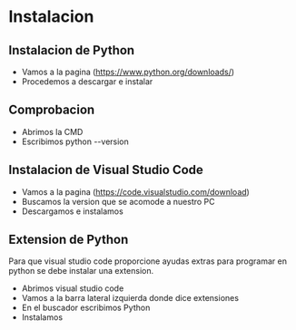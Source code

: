 # Instalacion 

## Instalacion de Python

* Vamos a la pagina  (https://www.python.org/downloads/)
* Procedemos a descargar e instalar

## Comprobacion 

* Abrimos la CMD
* Escribimos python --version

## Instalacion de Visual Studio Code

* Vamos a la pagina (https://code.visualstudio.com/download)
* Buscamos la version que se acomode a nuestro PC
* Descargamos e instalamos

## Extension de Python

Para que visual studio code proporcione ayudas extras para programar en python se debe instalar una extension.

* Abrimos visual studio code
* Vamos a la barra lateral izquierda donde dice extensiones
* En el buscador escribimos Python
* Instalamos


